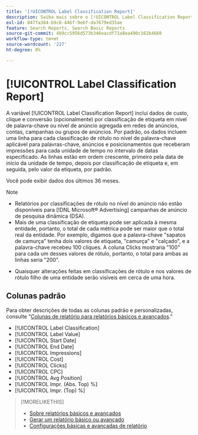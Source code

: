 ```yaml
---
title: '[!UICONTROL Label Classification Report]'
description: Saiba mais sobre o [!UICONTROL Label Classification Report].
exl-id: 847fa384-b9c6-446f-9ebf-da7679ed35ae
feature: Search Reports, Search Basic Reports
source-git-commit: 4b9cc5956d573b346eacdf71a8ea490c162b4660
workflow-type: tm+mt
source-wordcount: '227'
ht-degree: 0%

---
```


# [!UICONTROL Label Classification Report]

A variável [!UICONTROL Label Classification Report] inclui dados de custo, clique e conversão (opcionalmente) por classificação de etiqueta em nível de palavra-chave ou nível de anúncio agregada em redes de anúncios, contas, campanhas ou grupos de anúncios. Por padrão, os dados incluem uma linha para cada classificação de rótulo no nível de palavra-chave aplicável para palavras-chave, anúncios e posicionamentos que receberam impressões para cada unidade de tempo no intervalo de datas especificado. As linhas estão em ordem crescente, primeiro pela data de início da unidade de tempo, depois por classificação de etiqueta e, em seguida, pelo valor da etiqueta, por padrão.

Você pode exibir dados dos últimos 36 meses.

>[!NOTE]
>
>* Relatórios por classificações de rótulo no nível do anúncio não estão disponíveis para [!DNL Microsoft® Advertising] campanhas de anúncio de pesquisa dinâmica (DSA).
>* Mais de uma classificação de etiqueta pode ser aplicada à mesma entidade, portanto, o total de cada métrica pode ser maior que o total real da entidade. Por exemplo, digamos que a palavra-chave &quot;sapatos de camurça&quot; tenha dois valores de etiqueta, &quot;camurça&quot; e &quot;calçado&quot;, e a palavra-chave recebeu 100 cliques. A coluna Clicks mostraria &quot;100&quot; para cada um desses valores de rótulo, portanto, o total para ambas as linhas seria &quot;200&quot;.
* Quaisquer alterações feitas em classificações de rótulo e nos valores de rótulo filho de uma entidade serão visíveis em cerca de uma hora.

## Colunas padrão

Para obter descrições de todas as colunas padrão e personalizadas, consulte &quot;[Colunas de relatório para relatórios básicos e avançados](basic-advanced-report-columns.md).&quot;

* [!UICONTROL Label Classification]
* [!UICONTROL Label Value]
* [!UICONTROL Start Date]
* [!UICONTROL End Date]
* [!UICONTROL Impressions]
* [!UICONTROL Cost]
* [!UICONTROL Clicks]
* [!UICONTROL CPC]
* [!UICONTROL Avg Position]
* [!UICONTROL Impr. (Abs. Top) %]
* [!UICONTROL Impr. (Top) %]

>[!MORELIKETHIS]
>
>* [Sobre relatórios básicos e avançados](basic-advanced-report-about.md)
>* [Gerar um relatório básico ou avançado](basic-advanced-report-generate.md)
>* [Configurações básicas e avançadas de relatório](basic-advanced-report-settings.md)
